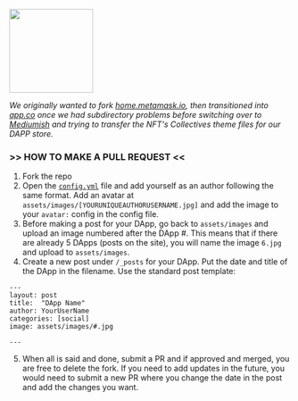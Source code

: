 [<img src="https://raw.githubusercontent.com/CloutContracts/dapp-browser/master/assets/images/logo.png" width="150" height="whatever">](https://cloutcontracts.net/dapp-browser/)

*We originally wanted to fork [home.metamask.io](home.metamask.io), then transitioned into [app.co](app.co) once we had subdirectory problems before switching over to [Mediumish](https://github.com/wowthemesnet/mediumish-theme-jekyll) and trying to transfer the NFT's Collectives theme files for our DAPP store.*

### >> HOW TO MAKE A PULL REQUEST <<
1. Fork the repo
2. Open the [`config.yml`](https://github.com/CloutContracts/dapp-browser/blob/master/_config.yml) file and add yourself as an author following the same format. Add an avatar at `assets/images/[YOURUNIQUEAUTHORUSERNAME.jpg]` and add the image to your `avatar:` config in the config file.
3. Before making a post for your DApp, go back to `assets/images` and upload an image numbered after the DApp #. This means that if there are already 5 DApps (posts on the site), you will name the image `6.jpg` and upload to `assets/images`.
4. Create a new post under `/_posts` for your DApp. Put the date and title of the DApp in the filename. Use the standard post template:

```
---
layout: post
title:  "DApp Name"
author: YourUserName
categories: [social]
image: assets/images/#.jpg

---
```
5. When all is said and done, submit a PR and if approved and merged, you are free to delete the fork. If you need to add updates in the future, you would need to submit a new PR where you change the date in the post and add the changes you want.
